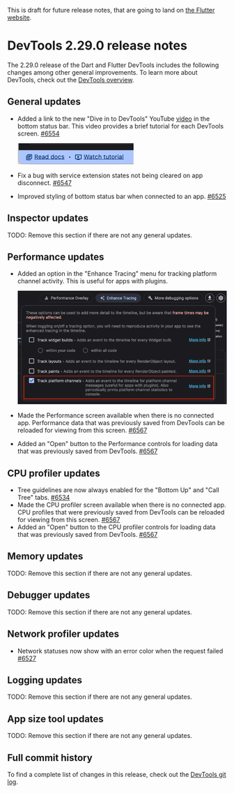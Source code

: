 This is draft for future release notes, that are going to land on
[the Flutter website](https://docs.flutter.dev/tools/devtools/release-notes).

# DevTools 2.29.0 release notes

The 2.29.0 release of the Dart and Flutter DevTools
includes the following changes among other general improvements.
To learn more about DevTools, check out the
[DevTools overview](https://docs.flutter.dev/tools/devtools/overview).

## General updates

* Added a link to the new "Dive in to DevTools" YouTube
[video](https://www.youtube.com/watch?v=_EYk-E29edo) in the bottom status bar. This
video provides a brief tutorial for each DevTools screen.
[#6554](https://github.com/flutter/devtools/pull/6554)

    ![Link to watch a DevTools tutorial video](images/watch_tutorial_link.png "Link to watch a DevTools tutorial video")

* Fix a bug with service extension states not being cleared on app disconnect.
[#6547](https://github.com/flutter/devtools/pull/6547)
- Improved styling of bottom status bar when connected to an app. [#6525](https://github.com/flutter/devtools/pull/6525)

## Inspector updates

TODO: Remove this section if there are not any general updates.

## Performance updates

* Added an option in the "Enhance Tracing" menu for tracking platform channel
activity. This is useful for apps with plugins.

    ![Track platform channels setting](images/track_platform_channels.png "Track platform channels setting")

* Made the Performance screen available when there is no connected app. Performance data that was
previously saved from DevTools can be reloaded for viewing from this screen. [#6567](https://github.com/flutter/devtools/pull/6567)
* Added an "Open" button to the Performance controls for loading data that was previously saved
from DevTools. [#6567](https://github.com/flutter/devtools/pull/6567)

## CPU profiler updates

* Tree guidelines are now always enabled for the "Bottom Up" and "Call Tree" tabs. [#6534](https://github.com/flutter/devtools/pull/6534)
* Made the CPU profiler screen available when there is no connected app. CPU profiles that were
previously saved from DevTools can be reloaded for viewing from this screen. [#6567](https://github.com/flutter/devtools/pull/6567)
* Added an "Open" button to the CPU profiler controls for loading data that was previously saved
from DevTools. [#6567](https://github.com/flutter/devtools/pull/6567)

## Memory updates

TODO: Remove this section if there are not any general updates.

## Debugger updates

TODO: Remove this section if there are not any general updates.

## Network profiler updates

* Network statuses now show with an error color when the request failed [#6527](https://github.com/flutter/devtools/pull/6527)

## Logging updates

TODO: Remove this section if there are not any general updates.

## App size tool updates

TODO: Remove this section if there are not any general updates.

## Full commit history

To find a complete list of changes in this release, check out the
[DevTools git log](https://github.com/flutter/devtools/tree/v2.29.0).
